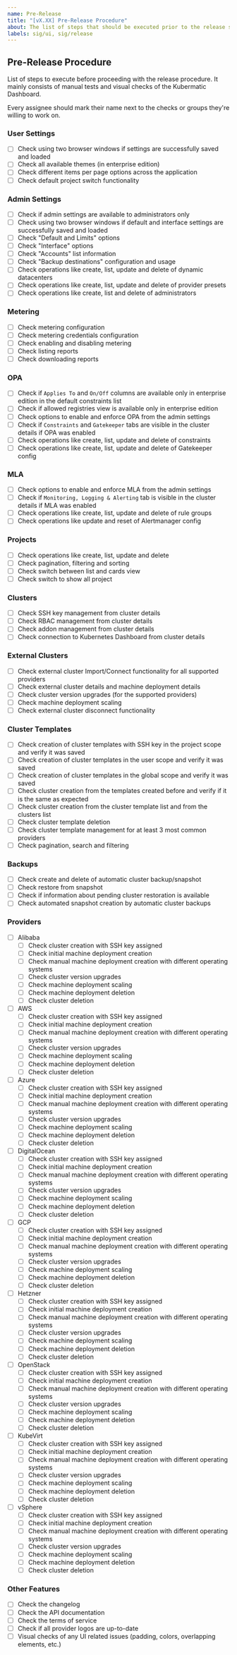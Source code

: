 ```yaml
---
name: Pre-Release
title: "[vX.XX] Pre-Release Procedure"
about: The list of steps that should be executed prior to the release step list
labels: sig/ui, sig/release
---
```


## Pre-Release Procedure
List of steps to execute before proceeding with the release procedure. It mainly consists of
manual tests and visual checks of the Kubermatic Dashboard.

Every assignee should mark their name next to the checks or groups they're willing to work on.

### User Settings
- [ ] Check using two browser windows if settings are successfully saved and loaded
- [ ] Check all available themes (in enterprise edition)
- [ ] Check different items per page options across the application
- [ ] Check default project switch functionality

### Admin Settings
- [ ] Check if admin settings are available to administrators only
- [ ] Check using two browser windows if default and interface settings are successfully saved and loaded
- [ ] Check "Default and Limits" options
- [ ] Check "Interface" options
- [ ] Check "Accounts" list information
- [ ] Check "Backup destinations" configuration and usage
- [ ] Check operations like create, list, update and delete of dynamic datacenters
- [ ] Check operations like create, list, update and delete of provider presets
- [ ] Check operations like create, list and delete of administrators

### Metering
- [ ] Check metering configuration
- [ ] Check metering credentials configuration
- [ ] Check enabling and disabling metering
- [ ] Check listing reports
- [ ] Check downloading reports

### OPA
- [ ] Check if `Applies To` and `On/Off` columns are available only in enterprise edition in the default constraints list
- [ ] Check if allowed registries view is available only in enterprise edition
- [ ] Check options to enable and enforce OPA from the admin settings
- [ ] Check if `Constraints` and `Gatekeeper` tabs are visible in the cluster details if OPA was enabled
- [ ] Check operations like create, list, update and delete of constraints
- [ ] Check operations like create, list, update and delete of Gatekeeper config

### MLA
- [ ] Check options to enable and enforce MLA from the admin settings
- [ ] Check if `Monitoring, Logging & Alerting` tab is visible in the cluster details if MLA was enabled
- [ ] Check operations like create, list, update and delete of rule groups
- [ ] Check operations like update and reset of Alertmanager config

### Projects
- [ ] Check operations like create, list, update and delete
- [ ] Check pagination, filtering and sorting
- [ ] Check switch between list and cards view
- [ ] Check switch to show all project

### Clusters
- [ ] Check SSH key management from cluster details
- [ ] Check RBAC management from cluster details
- [ ] Check addon management from cluster details
- [ ] Check connection to Kubernetes Dashboard from cluster details

### External Clusters
- [ ] Check external cluster Import/Connect functionality for all supported providers
- [ ] Check external cluster details and machine deployment details
- [ ] Check cluster version upgrades (for the supported providers)
- [ ] Check machine deployment scaling
- [ ] Check external cluster disconnect functionality

### Cluster Templates
- [ ] Check creation of cluster templates with SSH key in the project scope and verify it was saved
- [ ] Check creation of cluster templates in the user scope and verify it was saved
- [ ] Check creation of cluster templates in the global scope and verify it was saved
- [ ] Check cluster creation from the templates created before and verify if it is the same as expected
- [ ] Check cluster creation from the cluster template list and from the clusters list
- [ ] Check cluster template deletion
- [ ] Check cluster template management for at least 3 most common providers
- [ ] Check pagination, search and filtering

### Backups
- [ ] Check create and delete of automatic cluster backup/snapshot
- [ ] Check restore from snapshot
- [ ] Check if information about pending cluster restoration is available
- [ ] Check automated snapshot creation by automatic cluster backups

### Providers
- [ ] Alibaba
  - [ ] Check cluster creation with SSH key assigned
  - [ ] Check initial machine deployment creation
  - [ ] Check manual machine deployment creation with different operating systems
  - [ ] Check cluster version upgrades
  - [ ] Check machine deployment scaling
  - [ ] Check machine deployment deletion
  - [ ] Check cluster deletion
- [ ] AWS
  - [ ] Check cluster creation with SSH key assigned
  - [ ] Check initial machine deployment creation
  - [ ] Check manual machine deployment creation with different operating systems
  - [ ] Check cluster version upgrades
  - [ ] Check machine deployment scaling
  - [ ] Check machine deployment deletion
  - [ ] Check cluster deletion
- [ ] Azure
  - [ ] Check cluster creation with SSH key assigned
  - [ ] Check initial machine deployment creation
  - [ ] Check manual machine deployment creation with different operating systems
  - [ ] Check cluster version upgrades
  - [ ] Check machine deployment scaling
  - [ ] Check machine deployment deletion
  - [ ] Check cluster deletion
- [ ] DigitalOcean
  - [ ] Check cluster creation with SSH key assigned
  - [ ] Check initial machine deployment creation
  - [ ] Check manual machine deployment creation with different operating systems
  - [ ] Check cluster version upgrades
  - [ ] Check machine deployment scaling
  - [ ] Check machine deployment deletion
  - [ ] Check cluster deletion
- [ ] GCP
  - [ ] Check cluster creation with SSH key assigned
  - [ ] Check initial machine deployment creation
  - [ ] Check manual machine deployment creation with different operating systems
  - [ ] Check cluster version upgrades
  - [ ] Check machine deployment scaling
  - [ ] Check machine deployment deletion
  - [ ] Check cluster deletion
- [ ] Hetzner
  - [ ] Check cluster creation with SSH key assigned
  - [ ] Check initial machine deployment creation
  - [ ] Check manual machine deployment creation with different operating systems
  - [ ] Check cluster version upgrades
  - [ ] Check machine deployment scaling
  - [ ] Check machine deployment deletion
  - [ ] Check cluster deletion
- [ ] OpenStack
  - [ ] Check cluster creation with SSH key assigned
  - [ ] Check initial machine deployment creation
  - [ ] Check manual machine deployment creation with different operating systems
  - [ ] Check cluster version upgrades
  - [ ] Check machine deployment scaling
  - [ ] Check machine deployment deletion
  - [ ] Check cluster deletion
- [ ] KubeVirt
  - [ ] Check cluster creation with SSH key assigned
  - [ ] Check initial machine deployment creation
  - [ ] Check manual machine deployment creation with different operating systems
  - [ ] Check cluster version upgrades
  - [ ] Check machine deployment scaling
  - [ ] Check machine deployment deletion
  - [ ] Check cluster deletion
- [ ] vSphere
  - [ ] Check cluster creation with SSH key assigned
  - [ ] Check initial machine deployment creation
  - [ ] Check manual machine deployment creation with different operating systems
  - [ ] Check cluster version upgrades
  - [ ] Check machine deployment scaling
  - [ ] Check machine deployment deletion
  - [ ] Check cluster deletion

### Other Features
- [ ] Check the changelog
- [ ] Check the API documentation
- [ ] Check the terms of service
- [ ] Check if all provider logos are up-to-date
- [ ] Visual checks of any UI related issues (padding, colors, overlapping elements, etc.)
